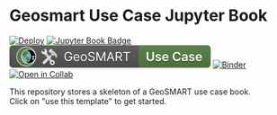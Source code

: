 # Geosmart Use Case Jupyter Book

[![Deploy](https://github.com/geo-smart/AI-for-sea-ice-forecasting/actions/workflows/deploy.yaml/badge.svg)](https://github.com/geo-smart/AI-for-sea-ice-forecasting/actions/workflows/deploy.yaml)
[![Jupyter Book Badge](https://jupyterbook.org/badge.svg)](https://geo-smart.github.io/AI-for-sea-ice-forecasting)
[![GeoSMART Use Case](./book/img/use_case_badge.svg)](https://geo-smart.github.io/usecases)
[![Binder](https://mybinder.org/badge_logo.svg)](https://mybinder.org/v2/gh/geo-smart/AI-for-sea-ice-forecasting/HEAD?urlpath=lab)
[![Open in Collab](https://colab.research.google.com/assets/colab-badge.svg)](https://colab.research.google.com/github/geo-smart/AI-for-sea-ice-forecasting)


This repository stores a skeleton of a GeoSMART use case book.<br>
Click on "use this template" to get started.
